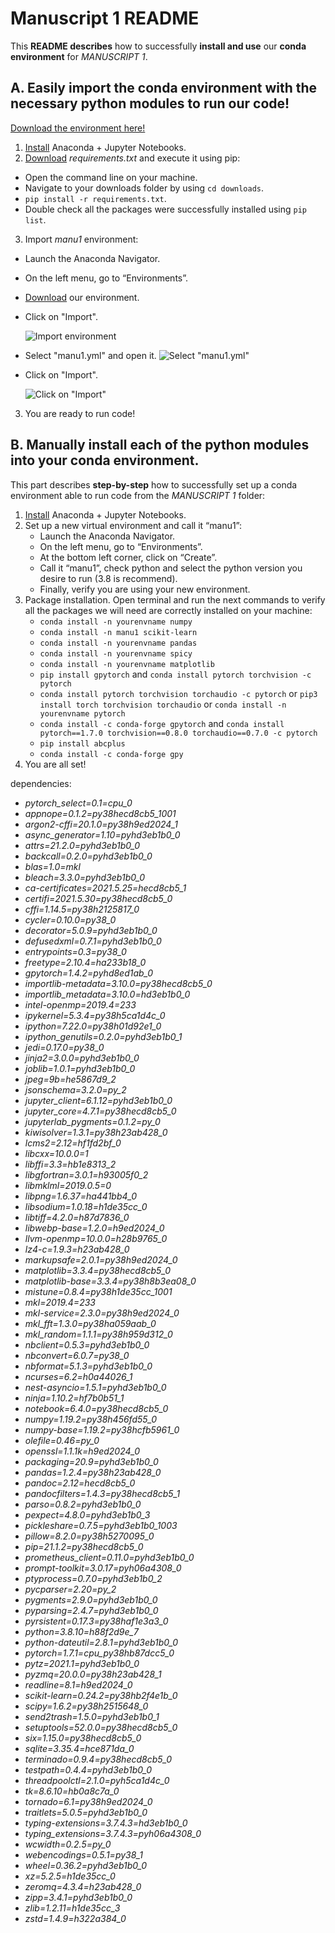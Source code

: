 # Manuscript 1 README

This **README describes** how to successfully **install and use** our **conda environment** for *MANUSCRIPT 1*.


## A. Easily import the conda environment with the necessary python modules to run our code!

[Download the environment here!](https://www.dropbox.com/s/9l0qahdjgkd9gx9/manu1.yml?dl=0)

1. [Install](https://www.anaconda.com/products/individual) Anaconda + Jupyter Notebooks.
2. [Download](https://drive.google.com/file/d/1ZE-eiBYuKdxpQp5rEh0IpBoWAElwh95T/view?usp=sharing) *requirements.txt* and execute it using pip:
  - Open the command line on your machine. 
  - Navigate to your downloads folder by using `cd downloads`.
  - `pip install -r requirements.txt`.
  - Double check all the packages were successfully installed using `pip list`.
3. Import *manu1* environment:
  - Launch the Anaconda Navigator.
  - On the left menu, go to “Environments”.
  - [Download](https://www.dropbox.com/s/9l0qahdjgkd9gx9/manu1.yml?dl=0) our environment.
  - Click on "Import".
  
    ![Import environment](https://github.com/alvaromartin990/summer-testing/blob/36f4492982b4d706d2f2bc668d3eaf2bbe1b284c/Screen%20Shot%202021-06-14%20at%204.07.46%20PM.png)
  
  - Select "manu1.yml" and open it.
    ![Select "manu1.yml"](https://github.com/alvaromartin990/summer-testing/blob/36f4492982b4d706d2f2bc668d3eaf2bbe1b284c/Screen%20Shot%202021-06-14%20at%204.09.23%20PM.png)
  
  - Click on "Import".
  
    ![Click on "Import"](https://github.com/alvaromartin990/summer-testing/blob/36f4492982b4d706d2f2bc668d3eaf2bbe1b284c/Screen%20Shot%202021-06-14%20at%204.09.52%20PM.png)
3. You are ready to run code!

## B. Manually install each of the python modules into your conda environment.

This part describes **step-by-step** how to successfully set up a conda environment able to run code from the *MANUSCRIPT 1* folder:

1. [Install](https://www.anaconda.com/products/individual) Anaconda + Jupyter Notebooks.
2. Set up a new virtual environment and call it “manu1”:
	- Launch the Anaconda Navigator.
	- On the left menu, go to “Environments”.
	- At the bottom left corner, click on “Create”.
	- Call it “manu1”, check python and select the python version you desire to run (3.8 is recommend).
	- Finally, verify you are using your new environment.
3. Package installation. Open terminal and run the next commands to verify all the packages we will need are correctly installed on your machine:
	- `conda install -n yourenvname numpy`
	- `conda install -n manu1 scikit-learn` 
	- `conda install -n yourenvname pandas`
	- `conda install -n yourenvname spicy`
	- `conda install -n yourenvname matplotlib`
	- `pip install gpytorch` and `conda install pytorch torchvision -c pytorch`
	- `conda install pytorch torchvision torchaudio -c pytorch` or `pip3 install torch torchvision torchaudio` or `conda install -n yourenvname pytorch`
	- `conda install -c conda-forge gpytorch` and `conda install pytorch==1.7.0 torchvision==0.8.0 torchaudio==0.7.0 -c pytorch`
	- `pip install abcplus`
	- `conda install -c conda-forge gpy`
4. You are all set!

dependencies:
  - *pytorch_select=0.1=cpu_0*
  - *appnope=0.1.2=py38hecd8cb5_1001*
  - *argon2-cffi=20.1.0=py38h9ed2024_1*
  - *async_generator=1.10=pyhd3eb1b0_0*
  - *attrs=21.2.0=pyhd3eb1b0_0*
  - *backcall=0.2.0=pyhd3eb1b0_0*
  - *blas=1.0=mkl*
  - *bleach=3.3.0=pyhd3eb1b0_0*
  - *ca-certificates=2021.5.25=hecd8cb5_1*
  - *certifi=2021.5.30=py38hecd8cb5_0*
  - *cffi=1.14.5=py38h2125817_0*
  - *cycler=0.10.0=py38_0*
  - *decorator=5.0.9=pyhd3eb1b0_0*
  - *defusedxml=0.7.1=pyhd3eb1b0_0*
  - *entrypoints=0.3=py38_0*
  - *freetype=2.10.4=ha233b18_0*
  - *gpytorch=1.4.2=pyhd8ed1ab_0*
  - *importlib-metadata=3.10.0=py38hecd8cb5_0*
  - *importlib_metadata=3.10.0=hd3eb1b0_0*
  - *intel-openmp=2019.4=233*
  - *ipykernel=5.3.4=py38h5ca1d4c_0*
  - *ipython=7.22.0=py38h01d92e1_0*
  - *ipython_genutils=0.2.0=pyhd3eb1b0_1*
  - *jedi=0.17.0=py38_0*
  - *jinja2=3.0.0=pyhd3eb1b0_0*
  - *joblib=1.0.1=pyhd3eb1b0_0*
  - *jpeg=9b=he5867d9_2*
  - *jsonschema=3.2.0=py_2*
  - *jupyter_client=6.1.12=pyhd3eb1b0_0*
  - *jupyter_core=4.7.1=py38hecd8cb5_0*
  - *jupyterlab_pygments=0.1.2=py_0*
  - *kiwisolver=1.3.1=py38h23ab428_0*
  - *lcms2=2.12=hf1fd2bf_0*
  - *libcxx=10.0.0=1*
  - *libffi=3.3=hb1e8313_2*
  - *libgfortran=3.0.1=h93005f0_2*
  - *libmklml=2019.0.5=0*
  - *libpng=1.6.37=ha441bb4_0*
  - *libsodium=1.0.18=h1de35cc_0*
  - *libtiff=4.2.0=h87d7836_0*
  - *libwebp-base=1.2.0=h9ed2024_0*
  - *llvm-openmp=10.0.0=h28b9765_0*
  - *lz4-c=1.9.3=h23ab428_0*
  - *markupsafe=2.0.1=py38h9ed2024_0*
  - *matplotlib=3.3.4=py38hecd8cb5_0*
  - *matplotlib-base=3.3.4=py38h8b3ea08_0*
  - *mistune=0.8.4=py38h1de35cc_1001*
  - *mkl=2019.4=233*
  - *mkl-service=2.3.0=py38h9ed2024_0*
  - *mkl_fft=1.3.0=py38ha059aab_0*
  - *mkl_random=1.1.1=py38h959d312_0*
  - *nbclient=0.5.3=pyhd3eb1b0_0*
  - *nbconvert=6.0.7=py38_0*
  - *nbformat=5.1.3=pyhd3eb1b0_0*
  - *ncurses=6.2=h0a44026_1*
  - *nest-asyncio=1.5.1=pyhd3eb1b0_0*
  - *ninja=1.10.2=hf7b0b51_1*
  - *notebook=6.4.0=py38hecd8cb5_0*
  - *numpy=1.19.2=py38h456fd55_0*
  - *numpy-base=1.19.2=py38hcfb5961_0*
  - *olefile=0.46=py_0*
  - *openssl=1.1.1k=h9ed2024_0*
  - *packaging=20.9=pyhd3eb1b0_0*
  - *pandas=1.2.4=py38h23ab428_0*
  - *pandoc=2.12=hecd8cb5_0*
  - *pandocfilters=1.4.3=py38hecd8cb5_1*
  - *parso=0.8.2=pyhd3eb1b0_0*
  - *pexpect=4.8.0=pyhd3eb1b0_3*
  - *pickleshare=0.7.5=pyhd3eb1b0_1003*
  - *pillow=8.2.0=py38h5270095_0*
  - *pip=21.1.2=py38hecd8cb5_0*
  - *prometheus_client=0.11.0=pyhd3eb1b0_0*
  - *prompt-toolkit=3.0.17=pyh06a4308_0*
  - *ptyprocess=0.7.0=pyhd3eb1b0_2*
  - *pycparser=2.20=py_2*
  - *pygments=2.9.0=pyhd3eb1b0_0*
  - *pyparsing=2.4.7=pyhd3eb1b0_0*
  - *pyrsistent=0.17.3=py38haf1e3a3_0*
  - *python=3.8.10=h88f2d9e_7*
  - *python-dateutil=2.8.1=pyhd3eb1b0_0*
  - *pytorch=1.7.1=cpu_py38hb87dcc5_0*
  - *pytz=2021.1=pyhd3eb1b0_0*
  - *pyzmq=20.0.0=py38h23ab428_1*
  - *readline=8.1=h9ed2024_0*
  - *scikit-learn=0.24.2=py38hb2f4e1b_0*
  - *scipy=1.6.2=py38h2515648_0*
  - *send2trash=1.5.0=pyhd3eb1b0_1*
  - *setuptools=52.0.0=py38hecd8cb5_0*
  - *six=1.15.0=py38hecd8cb5_0*
  - *sqlite=3.35.4=hce871da_0*
  - *terminado=0.9.4=py38hecd8cb5_0*
  - *testpath=0.4.4=pyhd3eb1b0_0*
  - *threadpoolctl=2.1.0=pyh5ca1d4c_0*
  - *tk=8.6.10=hb0a8c7a_0*
  - *tornado=6.1=py38h9ed2024_0*
  - *traitlets=5.0.5=pyhd3eb1b0_0*
  - *typing-extensions=3.7.4.3=hd3eb1b0_0*
  - *typing_extensions=3.7.4.3=pyh06a4308_0*
  - *wcwidth=0.2.5=py_0*
  - *webencodings=0.5.1=py38_1*
  - *wheel=0.36.2=pyhd3eb1b0_0*
  - *xz=5.2.5=h1de35cc_0*
  - *zeromq=4.3.4=h23ab428_0*
  - *zipp=3.4.1=pyhd3eb1b0_0*
  - *zlib=1.2.11=h1de35cc_3*
  - *zstd=1.4.9=h322a384_0*





		

